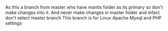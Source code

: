 As this a branch from master who have mantis folder as its primary so don't make changes into it. And never make changes in master folder and infact don't select master 
branch
This branch is for Linux Apache Mysql and PHP settings
